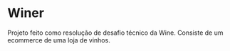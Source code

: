 <h1> Winer </h1>

<p>
  Projeto feito como resolução de desafio técnico da Wine. Consiste de um ecommerce de uma loja de vinhos.
</p>

